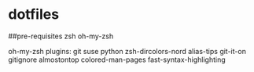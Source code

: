 # dotfiles
##pre-requisites
zsh
oh-my-zsh

oh-my-zsh plugins: 
git
suse
python
zsh-dircolors-nord
alias-tips
git-it-on
gitignore
almostontop
colored-man-pages
fast-syntax-highlighting

